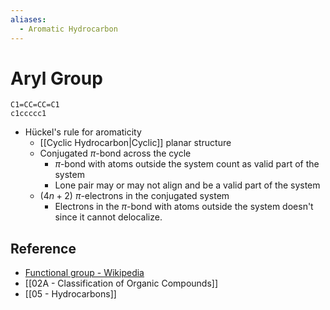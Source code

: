 ```yaml
---
aliases:
  - Aromatic Hydrocarbon
---
```


# Aryl Group

```smiles
C1=CC=CC=C1
c1ccccc1
```

- Hückel's rule for aromaticity
	- [[Cyclic Hydrocarbon|Cyclic]] planar structure
	- Conjugated $\pi$-bond across the cycle
		- $\pi$-bond with atoms outside the system count as valid part of the system
		- Lone pair may or may not align and be a valid part of the system
	- ($4n+2$) $\pi$-electrons in the conjugated system
		- Electrons in the $\pi$-bond with atoms outside the system doesn't since it cannot delocalize.

## Reference

- [Functional group - Wikipedia](https://en.wikipedia.org/wiki/Functional_group)
- [[02A - Classification of Organic Compounds]]
- [[05 - Hydrocarbons]]

